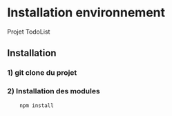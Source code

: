 # Installation environnement

Projet TodoList

## Installation

### 1) git clone du projet

### 2) Installation des modules 
```sh
    npm install
```
